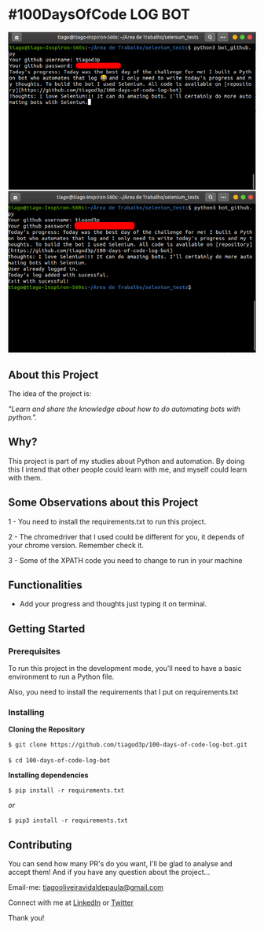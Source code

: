 
# #100DaysOfCode LOG BOT

![Login on terminal](https://github.com/tiagod3p/100-days-of-code-log-bot/blob/master/img_login.png)
![Process finish](https://github.com/tiagod3p/100-days-of-code-log-bot/blob/master/img_end.png)



## About this Project

The idea of the project is:

_"Learn and share the knowledge about how to do automating bots with python."._

## Why?

This project is part of my studies about Python and automation. By doing this I intend that other people could learn with me, and myself could learn with them.

## Some Observations about this Project

1 - You need to install the requirements.txt to run this project.

2 - The chromedriver that I used could be different for you, it depends of your chrome version. Remember check it.

3 - Some of the XPATH code you need to change to run in your machine


## Functionalities

- Add your progress and thoughts just typing it on terminal.

## Getting Started

### Prerequisites

To run this project in the development mode, you'll need to have a basic environment to run a Python file.

Also, you need to install the requirements that I put on requirements.txt

### Installing

**Cloning the Repository**

```
$ git clone https://github.com/tiagod3p/100-days-of-code-log-bot.git

$ cd 100-days-of-code-log-bot
```

**Installing dependencies**

```
$ pip install -r requirements.txt
```

_or_

```
$ pip3 install -r requirements.txt
```

## Contributing

You can send how many PR's do you want, I'll be glad to analyse and accept them! And if you have any question about the project...

Email-me: tiagooliveiravidaldepaula@gmail.com

Connect with me at [LinkedIn](https://www.linkedin.com/in/tiagovidaldepaula/) or [Twitter](https://twitter.com/tiagod3p)

Thank you!

